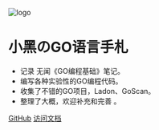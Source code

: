 ![logo](https://docsify.js.org/_media/icon.svg)

# 小黑のGO语言手札

* 记录 无闻《GO编程基础》笔记。
* 编写各种实验性的GO编程代码。
* 收集了不错的GO项目，Ladon、GoScan。
* 整理了大概，欢迎补充和完善 。

[GitHub](https://github.com/Vxer-Lee/Golang_Handbook)
[访问文档](/part/Introduction)
